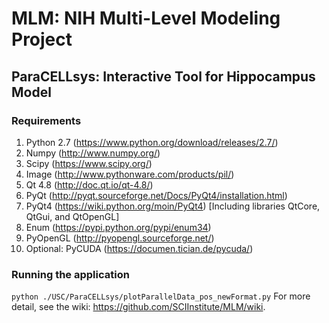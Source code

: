 # MLM: NIH Multi-Level Modeling Project

## ParaCELLsys: Interactive Tool for Hippocampus Model

### Requirements
1. Python 2.7 (https://www.python.org/download/releases/2.7/)
2. Numpy (http://www.numpy.org/)
3. Scipy (https://www.scipy.org/)
4. Image (http://www.pythonware.com/products/pil/)
5. Qt 4.8 (http://doc.qt.io/qt-4.8/)
6. PyQt (http://pyqt.sourceforge.net/Docs/PyQt4/installation.html)
7. PyQt4 (https://wiki.python.org/moin/PyQt4) [Including libraries QtCore, QtGui, and QtOpenGL]
8. Enum (https://pypi.python.org/pypi/enum34)
9. PyOpenGL (http://pyopengl.sourceforge.net/)
10. Optional: PyCUDA (https://documen.tician.de/pycuda/)

### Running the application
`python ./USC/ParaCELLsys/plotParallelData_pos_newFormat.py`
For more detail, see the wiki: https://github.com/SCIInstitute/MLM/wiki.
